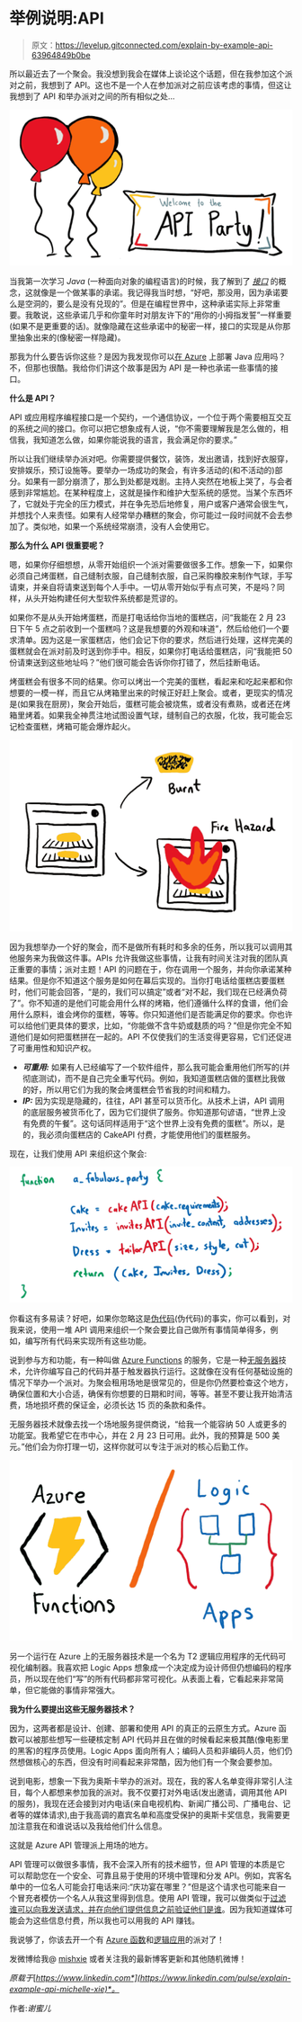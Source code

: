 # 举例说明:API

> 原文：<https://levelup.gitconnected.com/explain-by-example-api-63964849b0be>

所以最近去了一个聚会。我没想到我会在媒体上谈论这个话题，但在我参加这个派对之前，我想到了 API。这也不是一个人在参加派对之前应该考虑的事情，但这让我想到了 API 和举办派对之间的所有相似之处…

![](img/ff8f4c92b990bae6ede0738705e470cc.png)

当我第一次学习 *Java* (一种面向对象的编程语言)的时候，我了解到了 [*接口*](https://docs.oracle.com/javase/tutorial/java/concepts/interface.html) 的概念，这就像是一个做某事的承诺。我记得我当时想，“好吧，那没用，因为承诺要么是空洞的，要么是没有兑现的”。但是在编程世界中，这种承诺实际上非常重要。我敢说，这些承诺几乎和你童年时对朋友许下的“用你的小拇指发誓”一样重要(如果不是更重要的话)。就像隐藏在这些承诺中的秘密一样，接口的实现是从你那里抽象出来的(像秘密一样隐藏)。

那我为什么要告诉你这些？是因为我发现你可以[在 Azure](https://azure.microsoft.com/en-us/develop/java/) 上部署 Java 应用吗？不，但那也很酷。我给你们讲这个故事是因为 API 是一种也承诺一些事情的接口。

**什么是 API？**

API 或应用程序编程接口是一个契约，一个通信协议，一个位于两个需要相互交互的系统之间的接口。你可以把它想象成有人说，“你不需要理解我是怎么做的，相信我，我知道怎么做，如果你能说我的语言，我会满足你的要求。”

所以让我们继续举办派对吧。你需要提供餐饮，装饰，发出邀请，找到好衣服穿，安排娱乐，预订设施等。要举办一场成功的聚会，有许多活动的(和不活动的)部分。如果有一部分崩溃了，那么到处都是戏剧。主持人突然在地板上哭了，与会者感到非常尴尬。在某种程度上，这就是操作和维护大型系统的感觉。当某个东西坏了，它就处于完全的压力模式，并在争先恐后地修复，用户或客户通常会很生气，并想找个人来责怪。如果有人经常举办糟糕的聚会，你可能过一段时间就不会去参加了。类似地，如果一个系统经常崩溃，没有人会使用它。

**那么为什么 API 很重要呢？**

嗯，如果你仔细想想，从零开始组织一个派对需要做很多工作。想象一下，如果你必须自己烤蛋糕，自己缝制衣服，自己缝制衣服，自己采购橡胶来制作气球，手写请柬，并亲自将请柬送到每个人手中。一切从零开始似乎有点可笑，不是吗？同样，从头开始构建任何大型软件系统都是荒谬的。

如果你不是从头开始烤蛋糕，而是打电话给你当地的蛋糕店，问“我能在 2 月 23 日下午 5 点之前收到一个蛋糕吗？这是我想要的外观和味道”，然后给他们一个要求清单。因为这是一家蛋糕店，他们会记下你的要求，然后进行处理，这样完美的蛋糕就会在派对前及时送到你手中。相反，如果你打电话给蛋糕店，问“我能把 50 份请柬送到这些地址吗？”他们很可能会告诉你你打错了，然后挂断电话。

烤蛋糕会有很多不同的结果。你可以烤出一个完美的蛋糕，看起来和吃起来都和你想要的一模一样，而且它从烤箱里出来的时候正好赶上聚会。或者，更现实的情况是(如果我在厨房)，聚会开始后，蛋糕可能会被烧焦，或者没有煮熟，或者还在烤箱里烤着。如果我全神贯注地试图设置气球，缝制自己的衣服，化妆，我可能会忘记检查蛋糕，烤箱可能会爆炸起火。

![](img/a8c38e06e76d6b4abf9dee837fbb7c9e.png)

因为我想举办一个好的聚会，而不是做所有耗时和多余的任务，所以我可以调用其他服务来为我做这件事。APIs 允许我做这些事情，让我有时间关注对我的团队真正重要的事情；派对主题！API 的问题在于，你在调用一个服务，并向你承诺某种结果。但是你不知道这个服务是如何在幕后实现的。当你打电话给蛋糕店要蛋糕时，他们可能会回答，“是的，我们可以搞定”或者“对不起，我们现在已经满负荷了”。你不知道的是他们可能会用什么样的烤箱，他们遵循什么样的食谱，他们会用什么原料，谁会烤你的蛋糕，等等。你只知道他们是否能满足你的要求。你也许可以给他们更具体的要求，比如，“你能做不含牛奶或麸质的吗？”但是你完全不知道他们是如何把蛋糕拼在一起的。API 不仅使我们的生活变得更容易，它们还促进了可重用性和知识产权。

*   ***可重用:*** 如果有人已经编写了一个软件组件，那么我可能会重用他们所写的(并彻底测试)，而不是自己完全重写代码。例如，我知道蛋糕店做的蛋糕比我做的好，所以用它们为我的聚会烤蛋糕会节省我的时间和精力。
*   ***IP:*** 因为实现是隐藏的，往往，API 甚至可以货币化。从技术上讲，API 调用的底层服务被货币化了，因为它们提供了服务。你知道那句谚语，“世界上没有免费的午餐”。这句话同样适用于“这个世界上没有免费的蛋糕”。所以，是的，我必须向蛋糕店的 CakeAPI 付费，才能使用他们的蛋糕服务。

现在，让我们使用 API 来组织这个聚会:

![](img/cc2b21da6d057e159b0de461e5db3ec0.png)

你看这有多易读？好吧，如果你忽略这是[伪代码](https://en.wikipedia.org/wiki/Pseudocode)(伪代码)的事实，你可以看到，对我来说，使用一堆 API 调用来组织一个聚会要比自己做所有事情简单得多，例如，编写所有代码来实现所有这些功能。

说到参与方和功能，有一种叫做 [Azure Functions](https://azure.microsoft.com/en-in/services/functions/) 的服务，它是一种[无服务器](https://en.wikipedia.org/wiki/Serverless_computing)技术，允许你编写自己的代码并基于触发器执行运行。这就像在没有任何基础设施的情况下举办一个派对。为聚会租用场地是很常见的，但是你仍然要检查这个地方，确保位置和大小合适，确保有你想要的日期和时间，等等。甚至不要让我开始清洁费，场地损坏费的保证金，必须长达 15 页的条款和条件。

无服务器技术就像去找一个场地服务提供商说，“给我一个能容纳 50 人或更多的功能室。我希望它在市中心，并在 2 月 23 日可用。此外，我的预算是 500 美元。”他们会为你打理一切，这样你就可以专注于派对的核心后勤工作。

![](img/61aa9d49949e78c20ca9512dd9322e0b.png)

另一个运行在 Azure 上的无服务器技术是一个名为 T2 逻辑应用程序的无代码可视化编制器。我喜欢把 Logic Apps 想象成一个决定成为设计师但仍想编码的程序员，所以现在他们“写”的所有代码都非常可视化。从表面上看，它看起来非常简单，但它能做的事情非常强大。

**我为什么要提出这些无服务器技术？**

因为，这两者都是设计、创建、部署和使用 API 的真正的云原生方式。Azure 函数可以被那些想写一些硬核定制 API 代码并且在做的时候看起来极其酷(像电影里的黑客)的程序员使用。Logic Apps 面向所有人；编码人员和非编码人员，他们仍然想做核心的东西，但没有时间看起来非常酷，因为他们有一个聚会要参加。

说到电影，想象一下我为奥斯卡举办的派对。现在，我的客人名单变得非常引人注目，每个人都想来参加我的派对。我不仅要打对外电话(发出邀请，调用其他 API 的服务)，我现在还会接到对内电话(来自电视机构、新闻广播公司、广播电台、记者等的媒体请求),由于我高调的嘉宾名单和高度受保护的奥斯卡奖信息，我需要更加注意我在和谁说话以及我给他们什么信息。

这就是 Azure API 管理派上用场的地方。

API 管理可以做很多事情，我不会深入所有的技术细节，但 API 管理的本质是它可以帮助您在一个安全、可靠且易于使用的环境中管理和分发 API。例如，宾客名单中的一位名人可能会打电话来问:“庆功宴在哪里？”但是这个请求也可能来自一个冒充者模仿一个名人从我这里得到信息。使用 API 管理，我可以做类似于[过滤谁可以向我发送请求，并在向他们提供信息之前验证他们是谁](https://docs.microsoft.com/en-us/azure/api-management/api-management-howto-policies)。因为我知道媒体可能会为这些信息付费，所以我也可以用我的 API 赚钱。

我说够了，你该去开一个有 [Azure 函数](https://docs.microsoft.com/en-us/azure/azure-functions/)和[逻辑应用](https://docs.microsoft.com/en-us/azure/logic-apps/)的派对了！

发微博给我@ [mishxie](https://twitter.com/mishxie) 或者关注我的最新博客更新和其他随机微博！

*原载于*[*https://www.linkedin.com*](https://www.linkedin.com/pulse/explain-example-api-michelle-xie)*。*

作者:*谢蜜儿*